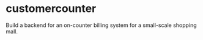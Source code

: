 # customercounter
Build a backend for an on-counter billing system for a small-scale shopping mall.
